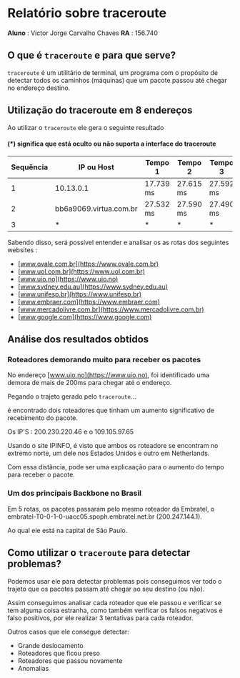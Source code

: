 # Relatório sobre traceroute

**Aluno** : Victor Jorge Carvalho Chaves
**RA** : 156.740


## O que é `traceroute` e para que serve?

`traceroute` é um utilitário de terminal, um programa com o propósito de detectar todos os caminhos (máquinas) que um pacote passou até chegar no endereço destino.

## Utilização do traceroute em 8 endereços

Ao utilizar o `traceroute` ele gera o seguinte resultado

#### (\*) significa que está oculto ou não suporta a interface do traceroute

| Sequência | IP ou Host             | Tempo 1   | Tempo 2   | Tempo 3   |
| --------- | ---------------------- | --------- | --------- | --------- |
| 1         | 10.13.0.1              | 17.739 ms | 27.615 ms | 27.592 ms |
| 2         | bb6a9069.virtua.com.br | 27.532 ms | 27.590 ms | 27.490 ms |
| 3         | *                      | *         | *         | *         |


Sabendo disso, será possível entender e analisar os as rotas dos seguintes websites :
- [www.ovale.com.br](https://www.ovale.com.br)
- [www.uol.com.br](https://www.uol.com.br)
- [www.uio.no](https://www.uio.no)
- [www.sydney.edu.au](https://www.sydney.edu.au)
- [www.unifesp.br](https://www.unifesp.br)
- [www.embraer.com](https://www.embraer.com)
- [www.mercadolivre.com.br](https://www.mercadolivre.com.br)
- [www.google.com](https://www.google.com)

## Análise dos resultados obtidos

### Roteadores demorando muito para receber os pacotes

No endereço [www.uio.no](https://www.uio.no), foi identificado uma demora de mais de 200ms para chegar até o endereço.

Pegando o trajeto gerado pelo `traceroute`...

é encontrado dois roteadores que tinham um aumento significativo de recebimento do pacote.

Os IP'S : 200.230.220.46 e o 109.105.97.65

Usando o site IPINFO, é visto que ambos os roteadore se encontram no extremo norte, um dele nos Estados Unidos e outro em Netherlands.

Com essa distância, pode ser uma explicaação para o aumento do tempo para receber o pacote.

### Um dos principais Backbone no Brasil

Em 5 rotas, os pacotes passaram pelo mesmo roteador da Embratel, o embratel-T0-0-1-0-uacc05.spoph.embratel.net.br (200.247.144.1).

Ao qual ele está na capital de São Paulo.


## Como utilizar o `traceroute` para detectar problemas? 

Podemos usar ele para detectar problemas pois conseguimos ver todo o trajeto que os pacotes passam até chegar ao seu destino (ou não).

Assim conseguimos analisar cada roteador que ele passou e verificar se tem alguma coisa estranha, como também verificar os falsos negativos e falso positivos, por ele realizar 3 tentativas para cada roteador.

Outros casos que ele consegue detectar:
- Grande deslocamento
- Roteadores que ficou preso
- Roteadores que passou novamente
- Anomalias